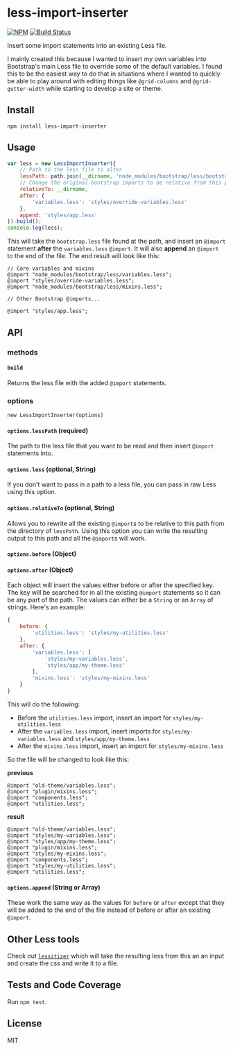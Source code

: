 less-import-inserter
====================

[![NPM](https://nodei.co/npm/less-import-inserter.png)](https://nodei.co/npm/less-import-inserter/)
[![Build Status](https://travis-ci.org/lukekarrys/less-import-inserter.png?branch=master)](https://travis-ci.org/lukekarrys/less-import-inserter)

Insert some import statements into an existing Less file.

I mainly created this because I wanted to insert my own variables into Bootstrap's main Less file to override some of the default variables. I found this to be the easiest way to do that in situations where I wanted to quickly be able to play around with editing things like `@grid-columns` and `@grid-gutter-width` while starting to develop a site or theme.

## Install

`npm install less-import-inserter`


## Usage

```js
var less = new LessImportInserter({
    // Path to the less file to alter
    lessPath: path.join(__dirname, 'node_modules/bootstrap/less/bootstrap.less'),
    // Change the original bootstrap imports to be relative from this path
    relativeTo: __dirname,
    after: {
        'variables.less': 'styles/override-variables.less'
    },
    append: 'styles/app.less'
}).build();
console.log(less);
```

This will take the `bootstrap.less` file found at the path, and insert an `@import` statement **after** the `variables.less` `@import`. It will also **append** an `@import` to the end of the file. The end result will look like this:

```less
// Core variables and mixins
@import "node_modules/bootstrap/less/variables.less";
@import "styles/override-variables.less";
@import "node_modules/bootstrap/less/mixins.less";

// Other Bootstrap @imports...

@import "styles/app.less";
```

## API

### methods

#### `build`

Returns the less file with the added `@import` statements.


### options

`new LessImportInserter(options)`

#### `options.lessPath` (required)

The path to the less file that you want to be read and then insert `@import` statements into.

#### `options.less` (optional, String)

If you don't want to pass in a path to a less file, you can pass in raw Less using this option.

#### `options.relativeTo` (optional, String)

Allows you to rewrite all the existing `@import`s to be relative to this path from the directory of `lessPath`. Using this option you can write the resulting output to this path and all the `@import`s will work.

#### `options.before` (Object)
#### `options.after` (Object)

Each object will insert the values either before or after the specified key. The key will be searched for in all the existing `@import` statements so it can be any part of the path. The values can either be a `String` or an `Array` of strings. Here's an example:

```js
{
    before: {
        'utilities.less': 'styles/my-utilities.less'
    },
    after: {
        'variables.less': [
            'styles/my-variables.less',
            'styles/app/my-theme.less'
        ],
        'mixins.less': 'styles/my-mixins.less'
    }
}
```

This will do the following:

- Before the `utilities.less` import, insert an import for `styles/my-utilities.less`
- After the `variables.less` import, insert imports for `styles/my-variables.less` and `styles/app/my-theme.less`
- After the `mixins.less` import, insert an import for `styles/my-mixins.less`

So the file will be changed to look like this:

**previous**
```less
@import "old-theme/variables.less";
@import "plugin/mixins.less";
@import "components.less";
@import "utilities.less";
```

**result**
```less
@import "old-theme/variables.less";
@import "styles/my-variables.less";
@import "styles/app/my-theme.less";
@import "plugin/mixins.less";
@import "styles/my-mixins.less";
@import "components.less";
@import "styles/my-utilities.less";
@import "utilities.less";
```

#### `options.append` (String or Array)

These work the same way as the values for `before` or `after` except that they will be added to the end of the file instead of before or after an existing `@import`.


## Other Less tools

Check out [`lessitizer`](https://www.npmjs.org/package/lessitizer) which will take the resulting less from this an an input and create the css and write it to a file.


## Tests and Code Coverage

Run `npm test`.


## License

MIT

